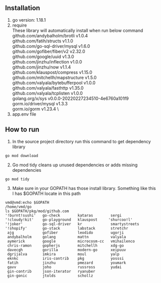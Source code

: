 ## Installation
1. go version: 1.18.1
2. require\
    These library will automatically install when run below command\
	github.com/andybalholm/brotli v1.0.4\
	github.com/fatih/structs v1.1.0\
	github.com/go-sql-driver/mysql v1.6.0\
	github.com/gofiber/fiber/v2 v2.32.0\
	github.com/google/uuid v1.3.0 \
	github.com/jinzhu/inflection v1.0.0\
	github.com/jinzhu/now v1.1.4\
	github.com/klauspost/compress v1.15.0 \
	github.com/mitchellh/mapstructure v1.5.0 \
	github.com/valyala/bytebufferpool v1.0.0\
	github.com/valyala/fasthttp v1.35.0 \
	github.com/valyala/tcplisten v1.0.0 \
	golang.org/x/sys v0.0.0-20220227234510-4e6760a101f9 \
	gorm.io/driver/mysql v1.3.3 \
	gorm.io/gorm v1.23.4 \
3. app.env file

## How to run
1. In the source project directory run this command to get dependency library
```
go mod download
```
2. Go mod tidy cleans up unused dependencies or adds missing dependencies
```
go mod tidy
```
3. Make sure in your GOPATH has those install library. Something like this\
    I has $GOPATH locate in this path
```
vmd@vmd:echo $GOPATH
/home/vmd/go
ls $GOPATH/pkg/mod/github.com
'!burnt!sushi'   go-check        kataras        sergi
'!cloudy!kit'    go-playground   klauspost     'shurcoo!l'
'!joker'         go-sql-driver   kr             smartystreets
'!shopify'       go-stack        labstack       stretchr
 ajg             gofiber         leodido        ugorji
 andybalholm     golang          mattn          valyala
 aymerick        google          microcosm-cc   vmihailenco
 chris-ramon     gopherjs        mitchellh      xdg-go
 davecgh         gorilla         modern-go      xeipuuv
 dgrijalva       imkira          moul           yalp
 eknkc           iris-contrib    pkg            yosssi
 fatih           jinzhu          pmezard        youmark
 gavv            joho            russross       yudai
 gin-contrib     json-iterator   ryanuber
 gin-gonic       jtolds          schollz


